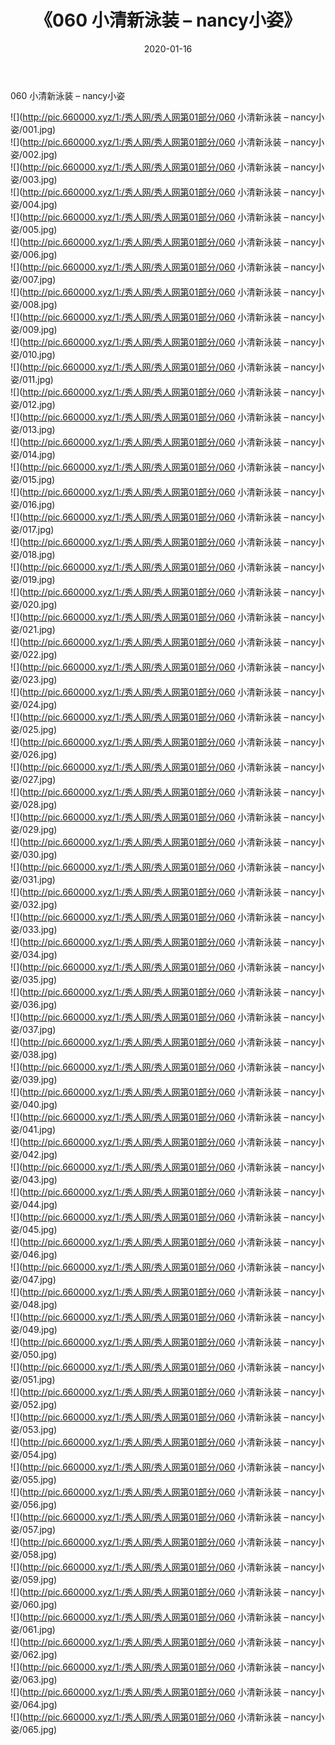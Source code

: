 ﻿---
layout: post
title:  《060 小清新泳装 – nancy小姿》
date:   2020-01-16
img: http://pic.660000.xyz/1:/秀人网/秀人网第01部分/060 小清新泳装 – nancy小姿/000.jpg
categories: [美女, 清纯, 唯美]
---

060 小清新泳装 – nancy小姿

  ![](http://pic.660000.xyz/1:/秀人网/秀人网第01部分/060 小清新泳装 – nancy小姿/001.jpg) <br> ![](http://pic.660000.xyz/1:/秀人网/秀人网第01部分/060 小清新泳装 – nancy小姿/002.jpg) <br> ![](http://pic.660000.xyz/1:/秀人网/秀人网第01部分/060 小清新泳装 – nancy小姿/003.jpg) <br> ![](http://pic.660000.xyz/1:/秀人网/秀人网第01部分/060 小清新泳装 – nancy小姿/004.jpg) <br> ![](http://pic.660000.xyz/1:/秀人网/秀人网第01部分/060 小清新泳装 – nancy小姿/005.jpg) <br> ![](http://pic.660000.xyz/1:/秀人网/秀人网第01部分/060 小清新泳装 – nancy小姿/006.jpg) <br> ![](http://pic.660000.xyz/1:/秀人网/秀人网第01部分/060 小清新泳装 – nancy小姿/007.jpg) <br> ![](http://pic.660000.xyz/1:/秀人网/秀人网第01部分/060 小清新泳装 – nancy小姿/008.jpg) <br> ![](http://pic.660000.xyz/1:/秀人网/秀人网第01部分/060 小清新泳装 – nancy小姿/009.jpg) <br> ![](http://pic.660000.xyz/1:/秀人网/秀人网第01部分/060 小清新泳装 – nancy小姿/010.jpg) <br> ![](http://pic.660000.xyz/1:/秀人网/秀人网第01部分/060 小清新泳装 – nancy小姿/011.jpg) <br> ![](http://pic.660000.xyz/1:/秀人网/秀人网第01部分/060 小清新泳装 – nancy小姿/012.jpg) <br> ![](http://pic.660000.xyz/1:/秀人网/秀人网第01部分/060 小清新泳装 – nancy小姿/013.jpg) <br> ![](http://pic.660000.xyz/1:/秀人网/秀人网第01部分/060 小清新泳装 – nancy小姿/014.jpg) <br> ![](http://pic.660000.xyz/1:/秀人网/秀人网第01部分/060 小清新泳装 – nancy小姿/015.jpg) <br> ![](http://pic.660000.xyz/1:/秀人网/秀人网第01部分/060 小清新泳装 – nancy小姿/016.jpg) <br> ![](http://pic.660000.xyz/1:/秀人网/秀人网第01部分/060 小清新泳装 – nancy小姿/017.jpg) <br> ![](http://pic.660000.xyz/1:/秀人网/秀人网第01部分/060 小清新泳装 – nancy小姿/018.jpg) <br> ![](http://pic.660000.xyz/1:/秀人网/秀人网第01部分/060 小清新泳装 – nancy小姿/019.jpg) <br> ![](http://pic.660000.xyz/1:/秀人网/秀人网第01部分/060 小清新泳装 – nancy小姿/020.jpg) <br> ![](http://pic.660000.xyz/1:/秀人网/秀人网第01部分/060 小清新泳装 – nancy小姿/021.jpg) <br> ![](http://pic.660000.xyz/1:/秀人网/秀人网第01部分/060 小清新泳装 – nancy小姿/022.jpg) <br> ![](http://pic.660000.xyz/1:/秀人网/秀人网第01部分/060 小清新泳装 – nancy小姿/023.jpg) <br> ![](http://pic.660000.xyz/1:/秀人网/秀人网第01部分/060 小清新泳装 – nancy小姿/024.jpg) <br> ![](http://pic.660000.xyz/1:/秀人网/秀人网第01部分/060 小清新泳装 – nancy小姿/025.jpg) <br> ![](http://pic.660000.xyz/1:/秀人网/秀人网第01部分/060 小清新泳装 – nancy小姿/026.jpg) <br> ![](http://pic.660000.xyz/1:/秀人网/秀人网第01部分/060 小清新泳装 – nancy小姿/027.jpg) <br> ![](http://pic.660000.xyz/1:/秀人网/秀人网第01部分/060 小清新泳装 – nancy小姿/028.jpg) <br> ![](http://pic.660000.xyz/1:/秀人网/秀人网第01部分/060 小清新泳装 – nancy小姿/029.jpg) <br> ![](http://pic.660000.xyz/1:/秀人网/秀人网第01部分/060 小清新泳装 – nancy小姿/030.jpg) <br> ![](http://pic.660000.xyz/1:/秀人网/秀人网第01部分/060 小清新泳装 – nancy小姿/031.jpg) <br> ![](http://pic.660000.xyz/1:/秀人网/秀人网第01部分/060 小清新泳装 – nancy小姿/032.jpg) <br> ![](http://pic.660000.xyz/1:/秀人网/秀人网第01部分/060 小清新泳装 – nancy小姿/033.jpg) <br> ![](http://pic.660000.xyz/1:/秀人网/秀人网第01部分/060 小清新泳装 – nancy小姿/034.jpg) <br> ![](http://pic.660000.xyz/1:/秀人网/秀人网第01部分/060 小清新泳装 – nancy小姿/035.jpg) <br> ![](http://pic.660000.xyz/1:/秀人网/秀人网第01部分/060 小清新泳装 – nancy小姿/036.jpg) <br> ![](http://pic.660000.xyz/1:/秀人网/秀人网第01部分/060 小清新泳装 – nancy小姿/037.jpg) <br> ![](http://pic.660000.xyz/1:/秀人网/秀人网第01部分/060 小清新泳装 – nancy小姿/038.jpg) <br> ![](http://pic.660000.xyz/1:/秀人网/秀人网第01部分/060 小清新泳装 – nancy小姿/039.jpg) <br> ![](http://pic.660000.xyz/1:/秀人网/秀人网第01部分/060 小清新泳装 – nancy小姿/040.jpg) <br> ![](http://pic.660000.xyz/1:/秀人网/秀人网第01部分/060 小清新泳装 – nancy小姿/041.jpg) <br> ![](http://pic.660000.xyz/1:/秀人网/秀人网第01部分/060 小清新泳装 – nancy小姿/042.jpg) <br> ![](http://pic.660000.xyz/1:/秀人网/秀人网第01部分/060 小清新泳装 – nancy小姿/043.jpg) <br> ![](http://pic.660000.xyz/1:/秀人网/秀人网第01部分/060 小清新泳装 – nancy小姿/044.jpg) <br> ![](http://pic.660000.xyz/1:/秀人网/秀人网第01部分/060 小清新泳装 – nancy小姿/045.jpg) <br> ![](http://pic.660000.xyz/1:/秀人网/秀人网第01部分/060 小清新泳装 – nancy小姿/046.jpg) <br> ![](http://pic.660000.xyz/1:/秀人网/秀人网第01部分/060 小清新泳装 – nancy小姿/047.jpg) <br> ![](http://pic.660000.xyz/1:/秀人网/秀人网第01部分/060 小清新泳装 – nancy小姿/048.jpg) <br> ![](http://pic.660000.xyz/1:/秀人网/秀人网第01部分/060 小清新泳装 – nancy小姿/049.jpg) <br> ![](http://pic.660000.xyz/1:/秀人网/秀人网第01部分/060 小清新泳装 – nancy小姿/050.jpg) <br> ![](http://pic.660000.xyz/1:/秀人网/秀人网第01部分/060 小清新泳装 – nancy小姿/051.jpg) <br> ![](http://pic.660000.xyz/1:/秀人网/秀人网第01部分/060 小清新泳装 – nancy小姿/052.jpg) <br> ![](http://pic.660000.xyz/1:/秀人网/秀人网第01部分/060 小清新泳装 – nancy小姿/053.jpg) <br> ![](http://pic.660000.xyz/1:/秀人网/秀人网第01部分/060 小清新泳装 – nancy小姿/054.jpg) <br> ![](http://pic.660000.xyz/1:/秀人网/秀人网第01部分/060 小清新泳装 – nancy小姿/055.jpg) <br> ![](http://pic.660000.xyz/1:/秀人网/秀人网第01部分/060 小清新泳装 – nancy小姿/056.jpg) <br> ![](http://pic.660000.xyz/1:/秀人网/秀人网第01部分/060 小清新泳装 – nancy小姿/057.jpg) <br> ![](http://pic.660000.xyz/1:/秀人网/秀人网第01部分/060 小清新泳装 – nancy小姿/058.jpg) <br> ![](http://pic.660000.xyz/1:/秀人网/秀人网第01部分/060 小清新泳装 – nancy小姿/059.jpg) <br> ![](http://pic.660000.xyz/1:/秀人网/秀人网第01部分/060 小清新泳装 – nancy小姿/060.jpg) <br> ![](http://pic.660000.xyz/1:/秀人网/秀人网第01部分/060 小清新泳装 – nancy小姿/061.jpg) <br> ![](http://pic.660000.xyz/1:/秀人网/秀人网第01部分/060 小清新泳装 – nancy小姿/062.jpg) <br> ![](http://pic.660000.xyz/1:/秀人网/秀人网第01部分/060 小清新泳装 – nancy小姿/063.jpg) <br> ![](http://pic.660000.xyz/1:/秀人网/秀人网第01部分/060 小清新泳装 – nancy小姿/064.jpg) <br> ![](http://pic.660000.xyz/1:/秀人网/秀人网第01部分/060 小清新泳装 – nancy小姿/065.jpg) <br>